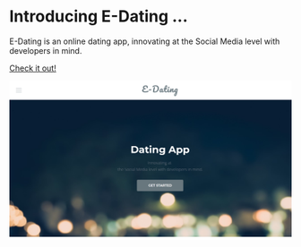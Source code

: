 # Introducing E-Dating ...

E-Dating is an online dating app, innovating at the Social Media level with developers in mind.


<a href="https://edating.herokuapp.com">Check it out!</a>

![](public/assets/images/edating.png)


